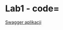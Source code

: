 # Lab1 - code=
<a href="https://lab1mczarczynski.azurewebsites.net/swagger/index.html" target="_blank">Swagger aplikacji</a>
